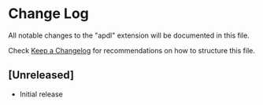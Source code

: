 # Change Log
All notable changes to the "apdl" extension will be documented in this file.

Check [Keep a Changelog](http://keepachangelog.com/) for recommendations on how to structure this file.

## [Unreleased]
- Initial release
